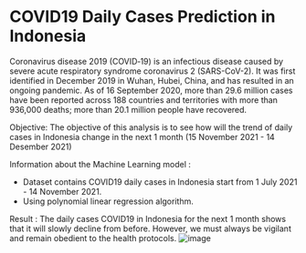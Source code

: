 # COVID19 Daily Cases Prediction in Indonesia

Coronavirus disease 2019 (COVID‑19) is an infectious disease caused by severe acute respiratory syndrome coronavirus 2 (SARS-CoV-2). It was first identified in December 2019 in Wuhan, Hubei, China, and has resulted in an ongoing pandemic. As of 16 September 2020, more than 29.6 million cases have been reported across 188 countries and territories with more than 936,000 deaths; more than 20.1 million people have recovered.

Objective: The objective of this analysis is to see how will the trend of daily cases in Indonesia change in the next 1 month (15 November 2021 - 14 Desember 2021)

Information about the Machine Learning model :
- Dataset contains COVID19 daily cases in Indonesia start from 1 July 2021 - 14 November 2021. <br>
- Using polynomial linear regression algorithm.

Result : The daily cases COVID19 in Indonesia for the next 1 month shows that it will slowly decline from before. However, we must always be vigilant and remain obedient to the health protocols.
![image](https://user-images.githubusercontent.com/113236791/189793654-6305ff34-d65a-49a2-b739-061e86aa1775.png)

